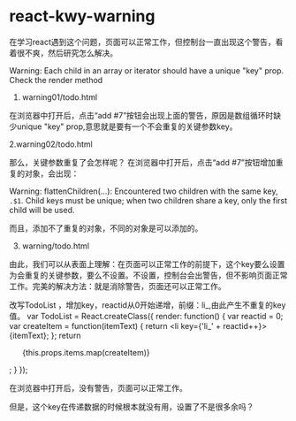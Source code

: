 # react-kwy-warning

在学习react遇到这个问题，页面可以正常工作，但控制台一直出现这个警告，看着很不爽，然后研究怎么解决。

Warning: Each child in an array or iterator should have a unique "key" prop. Check the render method

1. warning01/todo.html

 在浏览器中打开后，点击“add #7”按钮会出现上面的警告，原因是数组循环时缺少unique "key" prop,意思就是要有一个不会重复的关键参数key。

2.warning02/todo.html

 那么，关键参数重复了会怎样呢？
 在浏览器中打开后，点击“add #7”按钮增加重复的对象，会出现：

 Warning: flattenChildren(...): Encountered two children with the same key, `.$1`. Child keys must be unique; when two children share a key, only the first child will be used.

 而且，添加不了重复的对象，不同的对象是可以添加的。

3. warning/todo.html

 由此，我们可以从表面上理解：在页面可以正常工作的前提下，这个key要么设置为会重复的关键参数，要么不设置。不设置，控制台会出警告，但不影响页面正常工作。完美的解决方法：就是消除警告，页面还可以正常工作。

 改写TodoList ，增加key，reactid从0开始递增，前缀：li_,由此产生不重复的key值。
 var TodoList = React.createClass({
         render: function() {
             var reactid = 0;
             var createItem = function(itemText) {
                 return <li key={'li_' + reactid++}>{itemText}</li>;
             };
             return <ul>{this.props.items.map(createItem)}</ul>;
         }
     });

 在浏览器中打开后，没有警告，页面可以正常工作。

 但是，这个key在传递数据的时候根本就没有用，设置了不是很多余吗？